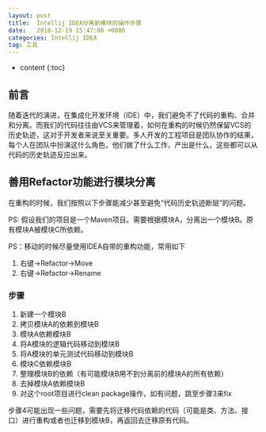 ```yaml
---
layout: post
title:  Intellij IDEA分离新模块的操作步骤
date:   2018-12-19 15:47:00 +0800
categories: Intellij IDEA
tag: 工具
---
```


* content
{:toc}

## 前言

随着迭代的演进，在集成化开发环境（IDE）中，我们避免不了代码的重构、合并和分离。而我们的代码往往由VCS来管理着，如何在重构的时候仍然保留VCS的历史轨迹，这对于开发者来说至关重要。多人开发的工程项目是团队协作的结果，每个人在团队中扮演这什么角色，他们做了什么工作，产出是什么，这些都可以从代码的历史轨迹反应出来。

## 善用Refactor功能进行模块分离

在重构的时候，我们按照以下步骤能减少甚至避免“代码历史轨迹断层”的问题。

PS: 假设我们的项目是一个Maven项目。需要根据模块A，分离出一个模块B。原有模块A被模块C所依赖。

PS：移动的时候尽量使用IDEA自带的重构功能，常用如下

1. 右键->Refactor->Move
2. 右键->Refactor->Rename

### 步骤

1. 新建一个模块B
2. 拷贝模块A的依赖到模块B
3. 模块A依赖模块B
4. 将A模块的逻辑代码移动到模块B
5. 将A模块的单元测试代码移动到模块B
6. 模块C依赖模块B
7. 整理模块B的依赖（有可能模块B用不到分离前的模块A的所有依赖）
8. 去掉模块A依赖模块B
9. 对这个root项目进行clean package操作，如有问题，跳至步骤3来fix

步骤4可能出现一些问题，需要先将迁移代码依赖的代码（可能是类、方法、接口）进行重构或者也迁移到模块B，再返回去迁移原有代码。